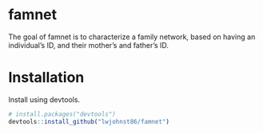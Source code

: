 
<!-- README.md is generated from README.Rmd. Please edit that file -->

# famnet

The goal of famnet is to characterize a family network, based on having
an individual’s ID, and their mother’s and father’s ID.

# Installation

Install using devtools.

``` r
# install.packages("devtools")
devtools::install_github("lwjohnst86/famnet")
```
